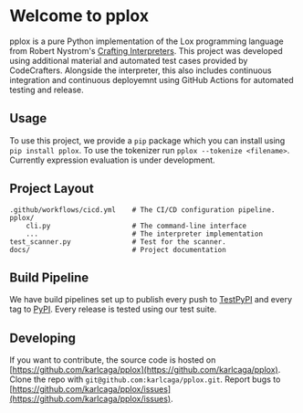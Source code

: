 # Welcome to pplox

pplox is a pure Python implementation of the Lox programming language from Robert Nystrom's [Crafting Interpreters](https://craftinginterpreters.com/).
This project was developed using additional material and automated test cases provided by CodeCrafters.
Alongside the interpreter, this also includes continuous integration and continuous deployemnt using GitHub Actions for automated testing and release.

## Usage

To use this project, we provide a `pip` package which you can install using `pip install pplox`. 
To use the tokenizer run `pplox --tokenize <filename>`.
Currently expression evaluation is under development.  

## Project Layout

    .github/workflows/cicd.yml    # The CI/CD configuration pipeline.
    pplox/
        cli.py                    # The command-line interface
        ...                       # The interpreter implementation
    test_scanner.py               # Test for the scanner.
    docs/                         # Project documentation

## Build Pipeline

We have build pipelines set up to publish every push to [TestPyPI](https://test.pypi.org/project/pplox/) and every tag to [PyPI](https://pypi.org/project/pplox/).
Every release is tested using our test suite.

## Developing

If you want to contribute, the source code is hosted on [https://github.com/karlcaga/pplox](https://github.com/karlcaga/pplox).
Clone the repo with `git@github.com:karlcaga/pplox.git`.
Report bugs to [https://github.com/karlcaga/pplox/issues](https://github.com/karlcaga/pplox/issues).
